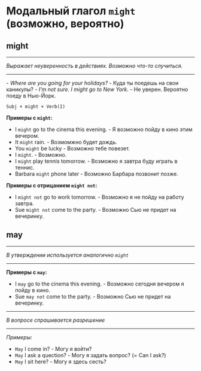 # Модальный глагол `might` (возможно, вероятно)

## might

***
*Выражает неуверенность в действиях. Возможно что-то случиться.*
***

*- Where are you going for your holidays?* - Куда ты поедешь на свои каникулы?
*- I'm not sure. I might go to New York.* - Не уверен. Вероятно поеду в Нью-Йорк.

```
Subj + might + Verb(I)
```

**Примеры с `might`:**

* I `might` go to the cinema this evening. - Я возможно пойду в кино этим вечером.
* It `might` rain. - Возмомжно будет дождь.
* You `might` be lucky - Возможно тебе повезет.
* I `might`. - Возможно.
* I `might` play tennis tomorrow. - Возможно я завтра буду играть в теннис.
* Barbara `might` phone later - Возможно Барбара позвонит позже.

**Примеры с отрицанием `might not`:**

* I `might not` go to work tomorrow. - Возможно я не пойду на работу завтра.
* Sue `might not` come to the party. - Возможно Сью не придет на вечеринку.

## may

***
*В утверждении используется аналогично `might`*
***

**Примеры с `may`:**

* I `may` go to the cinema this evening. - Возможно сегодня вечером я пойду в кино.
* Sue `may not` come to the party. - Возможно Сью не придет на вечеринку.

***
*В вопросе спрашивается разрешение*
***

*Примеры:*

* `May` I come in? - Могу я войти?
* `May` I ask a quection? - Могу я задать вопрос? (= Can I ask?)
* `May` I sit here? - Могу я здесь сесть?